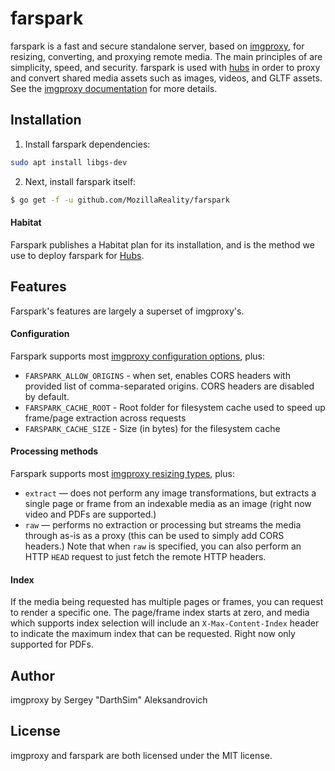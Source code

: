 # farspark

farspark is a fast and secure standalone server, based on [imgproxy](https://github.com/DarthSim/imgproxy), for resizing, converting, and proxying remote media. The main principles of are simplicity, speed, and security. farspark is used with [hubs](https://github.com/mozilla/hubs) in order to proxy and convert shared media assets such as images, videos, and GLTF assets. See the [imgproxy documentation](https://github.com/DarthSim/imgproxy/blob/master/README.md) for more details.

## Installation

1. Install farspark dependencies:

``` bash
sudo apt install libgs-dev
```

2. Next, install farspark itself:

```bash
$ go get -f -u github.com/MozillaReality/farspark
```

#### Habitat

Farspark publishes a Habitat plan for its installation, and is the method we use to deploy farspark for [Hubs](https://hubs.mozilla.com).

## Features

Farspark's features are largely a superset of imgproxy's.

#### Configuration

Farspark supports most [imgproxy configuration options](https://github.com/DarthSim/imgproxy/blob/master/README.md#configuration), plus:

* `FARSPARK_ALLOW_ORIGINS` - when set, enables CORS headers with provided list of comma-separated origins. CORS headers are disabled by default.
* `FARSPARK_CACHE_ROOT` - Root folder for filesystem cache used to speed up frame/page extraction across requests
* `FARSPARK_CACHE_SIZE` - Size (in bytes) for the filesystem cache

#### Processing methods

Farspark supports most [imgproxy resizing types](https://github.com/DarthSim/imgproxy/blob/master/README.md#resizing-types), plus:

* `extract` — does not perform any image transformations, but extracts a single page or frame from an indexable media as an image (right now video and PDFs are supported.)
* `raw` — performs no extraction or processing but streams the media through as-is as a proxy (this can be used to simply add CORS headers.) Note that when `raw` is specified, you can also perform an HTTP `HEAD` request to just fetch the remote HTTP headers.

#### Index

If the media being requested has multiple pages or frames, you can request to render a specific one. The page/frame index starts at zero, and media which supports index selection will include an `X-Max-Content-Index` header to indicate the maximum index that can be requested. Right now only supported for PDFs.

## Author

imgproxy by Sergey "DarthSim" Aleksandrovich

## License

imgproxy and farspark are both licensed under the MIT license.
